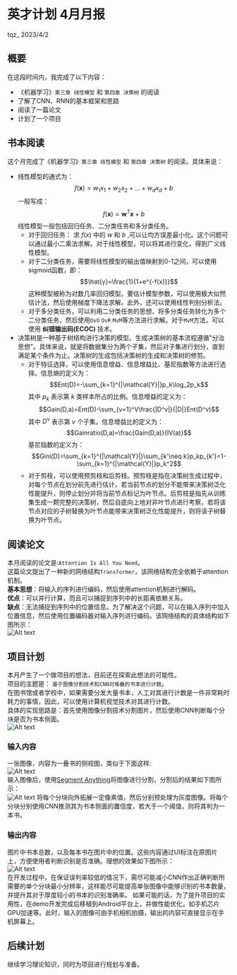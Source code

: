# **英才计划 4月月报**
tqz_ 2023/4/2
## **概要**
在这段时间内，我完成了以下内容：
- 《机器学习》`第三章 线性模型` 和 `第四章 决策树` 的阅读
- 了解了CNN、RNN的基本框架和思路
- 阅读了一篇论文
- 计划了一个项目
## **书本阅读**
这个月完成了《机器学习》`第三章 线性模型` 和 `第四章 决策树` 的阅读。具体来说：
- 线性模型的通式为：
$$f(\boldsymbol{x}) = w_1x_1+w_2x_2+\ldots+w_dx_d+b$$
一般写成：
$$f(\boldsymbol{x})=\boldsymbol{w}^T\boldsymbol{x}+b$$
线性模型一般包括回归任务、二分类任务和多分类任务。
  - 对于回归任务：
求 
$f(x)$
中的 
$w$
和
$b$
,可以让均方误差最小化。这个问题可以通过最小二乘法求解。对于线性模型，可以将其进行变化，得到广义线性模型。
  - 对于二分类任务，需要将线性模型的输出值映射到0-1之间，可以使用sigmoid函数，即：
$$\hat{y}=\frac{1}{1+e^{-f(x)}}$$
这种模型被称为对数几率回归模型。要估计模型参数，可以使用极大似然估计法，然后使用梯度下降法求解。此外，还可以使用线性判别分析法。
  - 对于多分类任务，可以利用二分类任务的思想，将多分类任务转化为多个二分类任务，然后使用`OvO` `OvR` `MvM`等方法进行求解。对于`MvM`方法，可以使用 **纠错输出码(ECOC)** 技术。
- 决策树是一种基于树结构进行决策的模型。生成决策树的基本流程遵循"分治思想"。具体来说，就是将数据集分为两个子集，然后对子集进行划分，直到满足某个条件为止。决策树的生成包括决策树的生成和决策树的修剪。
  - 对于特征选择，可以使用信息增益、信息增益比、基尼指数等方法进行选择。信息熵的定义为：
$$Ent(D)=-\sum_{k=1}^{|\mathcal{Y}|}p_k\log_2p_k$$
其中
$p_k$
表示第
$k$
类样本所占的比例。信息增益的定义为：
$$Gain(D,a)=Ent(D)-\sum_{v=1}^V\frac{|D^v|}{|D|}Ent(D^v)$$
其中
$D^v$
表示第
$v$
个子集。信息增益比的定义为：
$$Gainratio(D,a)=\frac{Gain(D,a)}{IV(a)}$$
基尼指数的定义为：
$$Gini(D)=\sum_{k=1}^{|\mathcal{Y}|}\sum_{k'\neq k}p_kp_{k'}=1-\sum_{k=1}^{|\mathcal{Y}|}p_k^2$$
  - 对于剪枝，可以使用预剪枝和后剪枝。预剪枝是指在决策树生成过程中，对每个节点在划分前先进行估计，若当前节点的划分不能带来决策树泛化性能提升，则停止划分并将当前节点标记为叶节点。后剪枝是指先从训练集生成一颗完整的决策树，然后自底向上地对非叶节点进行考察，若将该节点对应的子树替换为叶节点能带来决策树泛化性能提升，则将该子树替换为叶节点。
## **阅读论文**
本月阅读的论文是:`Attention Is All You Need`。  
这篇论文提出了一种新的网络结构`Transformer`，该网络结构完全依赖于attention机制。  
**基本思想**：将输入的序列进行编码，然后使用attention机制进行解码。  
**优点**：可以并行计算，而且可以捕捉到序列中的长距离依赖关系。  
**缺点**：无法捕捉到序列中的位置信息。为了解决这个问题，可以在输入序列中加入位置信息，然后使用位置编码器对输入序列进行编码。该网络结构的具体结构如下图所示：  
![Alt text](img-4/img.jpg)
## **项目计划**
本月产生了一个做项目的想法，目前还在探索此想法的可能性。    
项目的主题是： `基于图像分割技术和CNN对堆叠的书本进行计数`。    
在图书馆或者学校中，如果需要分发大量书本，人工对其进行计数是一件非常耗时耗力的事情，因此，可以使用计算机视觉技术对其进行计数。  
具体的实现思路是：首先使用图像分割技术分割图片，然后使用CNN判断每个分块是否为书本侧面。  
![Alt text](img-4/img2.jpg)
### **输入内容**
一张图像，内容为一叠书的侧视图，类似于下面这样:  
![Alt text](img-4/img3.webp)  
输入图像后，使用[Segment Anything]([https://](https://github.com/facebookresearch/segment-anything))将图像进行分割，分割后的结果如下图所示：  
![Alt text](img-4/img5.jpg)
将每个分块向外拓展一定像素值，然后分别预处理为灰度图像。将每个分块分别使用CNN推测其为书本侧面的置信度，若大于一个阈值，则将其判为一本书。
### **输出内容**
图片中书本总数，以及每本书在图片中的位置。这些内容通过UI标注在原图片上，方便使用者判断识别是否准确。理想的效果如下图所示：  
![Alt text](img-4/img4.jpg)  
在开发过程中，在保证误判率较低的情况下，需尽可能减小CNN作出正确判断所需要的单个分块最小分辨率，这样能尽可能提高单张图像中能够识别的书本数量，并提升其对于厚度较小的书本的识别准确率。
如果可能的话，为了提升项目的实用性，在demo开发完成后移植到Android平台上，并做性能优化，如手机芯片GPU加速等。此时，输入的图像可由手机相机拍摄，输出的内容可直接显示在手机屏幕上。
## **后续计划**
继续学习理论知识，同时为项目进行规划与准备。
